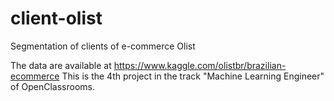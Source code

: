 # client-olist
Segmentation of clients of e-commerce Olist

The data are available at https://www.kaggle.com/olistbr/brazilian-ecommerce
This is the 4th project in the track "Machine Learning Engineer" of OpenClassrooms.
